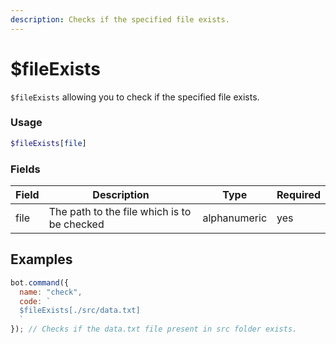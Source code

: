 ```yaml
---
description: Checks if the specified file exists.
---
```


# $fileExists

`$fileExists` allowing you to check if the specified file exists.

### Usage

```php
$fileExists[file]
```

### Fields

| Field | Description                                 | Type         | Required |
| ----- | ------------------------------------------- | ------------ | -------- |
| file  | The path to the file which is to be checked | alphanumeric | yes      |

## Examples

```javascript
bot.command({
  name: "check",
  code: `
  $fileExists[./src/data.txt]
  `
}); // Checks if the data.txt file present in src folder exists.
```

